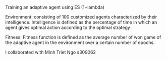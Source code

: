 Training an adaptive agent using ES (1+lambda)

Environment: consisting of 100 customized agents characterized by their intelligence. Intelligence is defined as the percentage of time in which an agent gives optimal action according to the optimal strategy

Fitness: Fitness function is defined as the average number of won game of the adaptive agent in the environment over a certain number of epochs.

I collaborated with Minh Triet Ngo s309062
